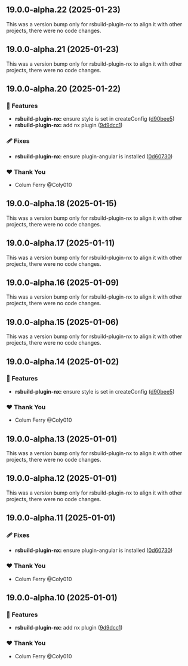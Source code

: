 ## 19.0.0-alpha.22 (2025-01-23)

This was a version bump only for rsbuild-plugin-nx to align it with other projects, there were no code changes.

## 19.0.0-alpha.21 (2025-01-23)

This was a version bump only for rsbuild-plugin-nx to align it with other projects, there were no code changes.

## 19.0.0-alpha.20 (2025-01-22)

### 🚀 Features

- **rsbuild-plugin-nx:** ensure style is set in createConfig ([d90bee5](https://github.com/Coly010/ng-rspack-build/commit/d90bee5))
- **rsbuild-plugin-nx:** add nx plugin ([9d9dcc1](https://github.com/Coly010/ng-rspack-build/commit/9d9dcc1))

### 🩹 Fixes

- **rsbuild-plugin-nx:** ensure plugin-angular is installed ([0d60730](https://github.com/Coly010/ng-rspack-build/commit/0d60730))

### ❤️ Thank You

- Colum Ferry @Coly010

## 19.0.0-alpha.18 (2025-01-15)

This was a version bump only for rsbuild-plugin-nx to align it with other projects, there were no code changes.

## 19.0.0-alpha.17 (2025-01-11)

This was a version bump only for rsbuild-plugin-nx to align it with other projects, there were no code changes.

## 19.0.0-alpha.16 (2025-01-09)

This was a version bump only for rsbuild-plugin-nx to align it with other projects, there were no code changes.

## 19.0.0-alpha.15 (2025-01-06)

This was a version bump only for rsbuild-plugin-nx to align it with other projects, there were no code changes.

## 19.0.0-alpha.14 (2025-01-02)

### 🚀 Features

- **rsbuild-plugin-nx:** ensure style is set in createConfig ([d90bee5](https://github.com/Coly010/ng-rspack-build/commit/d90bee5))

### ❤️ Thank You

- Colum Ferry @Coly010

## 19.0.0-alpha.13 (2025-01-01)

This was a version bump only for rsbuild-plugin-nx to align it with other projects, there were no code changes.

## 19.0.0-alpha.12 (2025-01-01)

This was a version bump only for rsbuild-plugin-nx to align it with other projects, there were no code changes.

## 19.0.0-alpha.11 (2025-01-01)

### 🩹 Fixes

- **rsbuild-plugin-nx:** ensure plugin-angular is installed ([0d60730](https://github.com/Coly010/ng-rspack-build/commit/0d60730))

### ❤️ Thank You

- Colum Ferry @Coly010

## 19.0.0-alpha.10 (2025-01-01)

### 🚀 Features

- **rsbuild-plugin-nx:** add nx plugin ([9d9dcc1](https://github.com/Coly010/ng-rspack-build/commit/9d9dcc1))

### ❤️ Thank You

- Colum Ferry @Coly010

